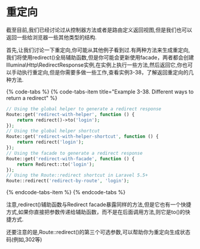 # 重定向

截至目前,我们已经讨论过从控制器方法或者是路由定义返回视图,但是我们也可以返回一些给浏览器一些其他类型的结构.

首先,让我们讨论一下重定向,你可能从其他例子看到过.有两种方法来生成重定向,我们将使用redirect\(\)全局辅助函数,但是你可能会更新使用facade，两者都会创建Illumina\Http\RedirectResponse实例,在实例上执行一些方法,然后返回它,你也可以手动执行重定向,但是你需要多做一些工作,查看实例3-38，了解返回重定向的几种方法.

{% code-tabs %}
{% code-tabs-item title="Example 3-38. Different ways to return a redirect" %}
```php
// Using the global helper to generate a redirect response
Route::get('redirect-with-helper', function () { 
    return redirect()->to('login');
});
// Using the global helper shortcut
Route::get('redirect-with-helper-shortcut', function () { 
    return redirect('login');
});
// Using the facade to generate a redirect response
Route::get('redirect-with-facade', function () { 
    return Redirect::to('login');
});
// Using the Route::redirect shortcut in Laravel 5.5+
Route::redirect('redirect-by-route', 'login');

```
{% endcode-tabs-item %}
{% endcode-tabs %}

注意,redirect\(\)辅助函数与Redirect facade暴露同样的方法,但是它也有一个快捷方式,如果你直接把参数传递给辅助函数，而不是在后面调用方法,则它是to\(\)的快捷方式.

还要注意的是,Route::redirect\(\)的第三个可选参数,可以帮助你为重定向生成状态码\(例如,302等\)



